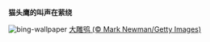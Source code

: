 
**猫头鹰的叫声在萦绕**

![bing-wallpaper](https://www.bing.com/th?id=OHR.GreatOwl_ZH-CN1259534922_1920x1080.jpg)
[大雕鸮 (© Mark Newman/Getty Images)](https://www.bing.com/search?q=%E5%A4%A7%E9%9B%95%E9%B8%AE&amp;form=hpcapt&amp;mkt=zh-cn)
  